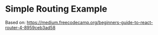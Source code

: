 # Simple Routing Example

Based on: https://medium.freecodecamp.org/beginners-guide-to-react-router-4-8959ceb3ad58